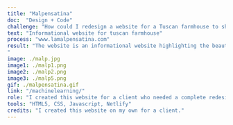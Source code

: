 ```yaml
---
title: "Malpensatina"
doc:  "Design + Code"
challenge: "How could I redesign a website for a Tuscan farmhouse to showcase its beauty for future guests?"
text: "Informational website for tuscan farmhouse"
process: "www.lamalpensatina.com"
result: "The website is an informational website highlighting the beauty of a farmhouse in Tuscany, Italy. It also includes essential logistics and downloads. I created custom graphic design to give the website a unique and warm feel. I also designed a 15 page welcome packet to send to guests upon booking with all details about the house and area.
"
image: ./malp.jpg
image1: ./malp1.png
image2: ./malp2.png
image3: ./malp5.png
gif: ./malpensatina.gif
link: "/machinelearning/"
role: "I created this website for a client who needed a complete redesign of their vacation rental website. My services included UX design, web development, SEO and graphic design."
tools: "HTML5, CSS, Javascript, Netlify"
credits: "I created this website on my own for a client."
---
```





